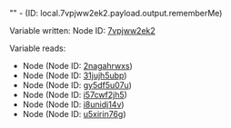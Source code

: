 "" - (ID: local.7vpjww2ek2.payload.output.rememberMe)

Variable written:
Node ID: [7vpjww2ek2](../nodes/7vpjww2ek2.md)

Variable reads:
* Node (Node ID: [2nagahrwxs](../nodes/2nagahrwxs.md))
* Node (Node ID: [31jujh5ubp](../nodes/31jujh5ubp.md))
* Node (Node ID: [gy5df5u07u](../nodes/gy5df5u07u.md))
* Node (Node ID: [i57cwf2jh5](../nodes/i57cwf2jh5.md))
* Node (Node ID: [i8unidj14v](../nodes/i8unidj14v.md))
* Node (Node ID: [u5xirin76g](../nodes/u5xirin76g.md))
